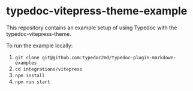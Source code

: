 # typedoc-vitepress-theme-example

This repository contains an example setup of using Typedoc with the typedoc-vitepress-theme.

To run the example locally:

1. `git clone git@github.com:typedoc2md/typedoc-plugin-markdown-examples`
2. `cd integrations/vitepress`
3. `npm install`
4. `npm run start`

